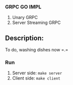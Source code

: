 ### GRPC GO IMPL

1. Unary GRPC
2. Server Streaming GRPC
## Description:
To do, washing dishes now =.=

### Run

1. Server side: 
```make server```
2. Client side:
```make client``` 